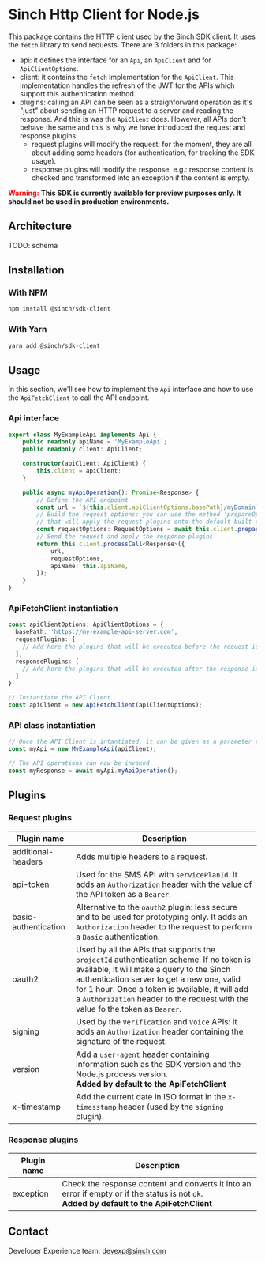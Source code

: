 # Sinch Http Client for Node.js

This package contains the HTTP client used by the Sinch SDK client. It uses the `fetch` library to send requests. There are 3 folders in this package:
 - api: it defines the interface for an `Api`, an `ApiClient` and for `ApiClientOptions`.
 - client: it contains the `fetch` implementation for the `ApiClient`. This implementation handles the refresh of the JWT for the APIs which support this authentication method.
 - plugins: calling an API can be seen as a straighforward operation as it's "just" about sending an HTTP request to a server and reading the response. And this is was the `ApiClient` does. However, all APIs don't behave the same and this is why we have introduced the request and response plugins:
   - request plugins will modify the request: for the moment, they are all about adding some headers (for authentication, for tracking the SDK usage).
   - response plugins will modify the response, e.g.: response content is checked and transformed into an exception if the content is empty.

<span style="color:red; font-weight:bold">Warning:</span>
**This SDK is currently available for preview purposes only. It should not be used in production environments.**

## Architecture
TODO: schema

## Installation

### With NPM

```bash
npm install @sinch/sdk-client
```

### With Yarn

```bash
yarn add @sinch/sdk-client
```

## Usage

In this section, we'll see how to implement the `Api` interface and how to use the `ApiFetchClient` to call the API endpoint.

### Api interface

```typescript
export class MyExampleApi implements Api {
    public readonly apiName = 'MyExampleApi';
    public readonly client: ApiClient;

    constructor(apiClient: ApiClient) {
        this.client = apiClient;
    }

    public async myApiOperation(): Promise<Response> {
        // Define the API endpoint
        const url = `${this.client.apiClientOptions.basePath}/myDomain`;
        // Build the request options: you can use the method 'prepareOptions' from the apiClient 
        // that will apply the request plugins onto the default built options
        const requestOptions: RequestOptions = await this.client.prepareOptions(...);
        // Send the request and apply the response plugins
        return this.client.processCall<Response>({
            url,
            requestOptions,
            apiName: this.apiName,
        });
    }
}
```

### ApiFetchClient instantiation
```typescript
const apiClientOptions: ApiClientOptions = {
  basePath: 'https://my-example-api-server.com',
  requestPlugins: [
    // Add here the plugins that will be executed before the request is sent
  ],
  responsePlugins: [
    // Add here the plugins that will be executed after the response is received and parsed
  ]
}

// Instantiate the API Client
const apiClient = new ApiFetchClient(apiClientOptions);
```

### API class instantiation

```typescript
// Once the API Client is intantiated, it can be given as a parameter to your API
const myApi = new MyExampleApi(apiClient);

// The API operations can now be invoked
const myResponse = await myApi.myApiOperation();
```


## Plugins

### Request plugins

| Plugin name          | Description                                                                                                                                                                                                                                                                                                             |
|----------------------|-------------------------------------------------------------------------------------------------------------------------------------------------------------------------------------------------------------------------------------------------------------------------------------------------------------------------|
| additional-headers   | Adds multiple headers to a request.                                                                                                                                                                                                                                                                                     |
| api-token            | Used for the SMS API with `servicePlanId`. It adds an `Authorization` header with the value of the API token as a `Bearer`.                                                                                                                                                                                             |
| basic-authentication | Alternative to the `oauth2` plugin: less secure and to be used for prototyping only. It adds an `Authorization` header to the request to perform a `Basic` authentication.                                                                                                                                              |
| oauth2               | Used by all the APIs that supports the `projectId` authentication scheme. If no token is available, it will make a query to the Sinch authentication server to get a new one, valid for 1 hour. Once a token is available, it will add a `Authorization` header to the request with the value fo the token as `Bearer`. |
| signing              | Used by the `Verification` and `Voice` APIs: it adds an `Authorization` header containing the signature of the request.                                                                                                                                                                                                 |
| version              | Add a `user-agent` header containing information such as the SDK version and the Node.js process version.<br>**Added by default to the ApiFetchClient**                                                                                                                                                                 |
| x-timestamp          | Add the current date in ISO format in the `x-timesstamp` header (used by the `signing` plugin).                                                                                                                                                                                                                         |

### Response plugins 

| Plugin name | Description                                                                                                                                   |
|-------------|-----------------------------------------------------------------------------------------------------------------------------------------------|
| exception   | Check the response content and converts it into an error if empty or if the status is not `ok`.<br>**Added by default to the ApiFetchClient** |

## Contact
Developer Experience team: [devexp@sinch.com](mailto:devexp@sinch.com)
